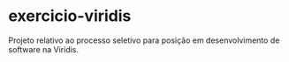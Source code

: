 # exercicio-viridis
Projeto relativo ao processo seletivo para posição em desenvolvimento de software na Viridis.
